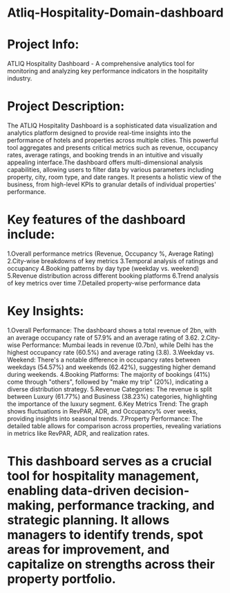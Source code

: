 # Atliq-Hospitality-Domain-dashboard

# Project Info:
ATLIQ Hospitality Dashboard - A comprehensive analytics tool for monitoring and analyzing key performance indicators in the hospitality industry.

# Project Description:
The ATLIQ Hospitality Dashboard is a sophisticated data visualization and analytics platform designed to provide real-time insights into the performance of hotels and properties across multiple cities. This powerful tool aggregates and presents critical metrics such as revenue, occupancy rates, average ratings, and booking trends in an intuitive and visually appealing interface.The dashboard offers multi-dimensional analysis capabilities, allowing users to filter data by various parameters including property, city, room type, and date ranges. It presents a holistic view of the business, from high-level KPIs to granular details of individual properties' performance.

# Key features of the dashboard include:

1.Overall performance metrics (Revenue, Occupancy %, Average Rating)
2.City-wise breakdowns of key metrics
3.Temporal analysis of ratings and occupancy
4.Booking patterns by day type (weekday vs. weekend)
5.Revenue distribution across different booking platforms
6.Trend analysis of key metrics over time
7.Detailed property-wise performance data

# Key Insights:

1.Overall Performance: The dashboard shows a total revenue of 2bn, with an average occupancy rate of 57.9% and an average rating of 3.62.
2.City-wise Performance: Mumbai leads in revenue (0.7bn), while Delhi has the highest occupancy rate (60.5%) and average rating (3.8).
3.Weekday vs. Weekend: There's a notable difference in occupancy rates between weekdays (54.57%) and weekends (62.42%), suggesting higher demand during weekends.
4.Booking Platforms: The majority of bookings (41%) come through "others", followed by "make my trip" (20%), indicating a diverse distribution strategy.
5.Revenue Categories: The revenue is split between Luxury (61.77%) and Business (38.23%) categories, highlighting the importance of the luxury segment.
6.Key Metrics Trend: The graph shows fluctuations in RevPAR, ADR, and Occupancy% over weeks, providing insights into seasonal trends.
7.Property Performance: The detailed table allows for comparison across properties, revealing variations in metrics like RevPAR, ADR, and realization rates.

# This dashboard serves as a crucial tool for hospitality management, enabling data-driven decision-making, performance tracking, and strategic planning. It allows managers to identify trends, spot areas for improvement, and capitalize on strengths across their property portfolio.
